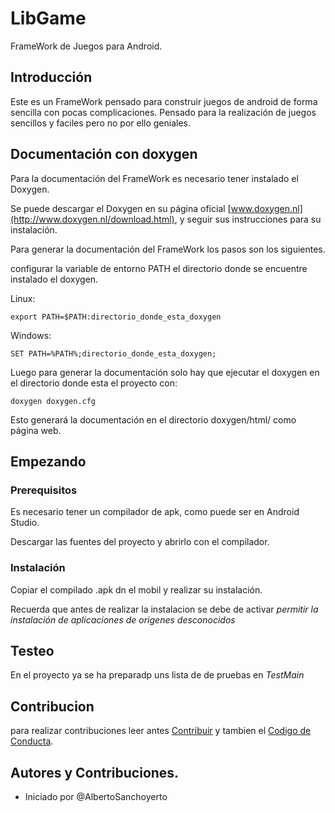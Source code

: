 # LibGame

FrameWork de Juegos para Android.

## Introducción

Este es un FrameWork pensado para construir juegos de android de forma sencilla con pocas complicaciones. Pensado para la realización de juegos sencillos y faciles pero no por ello geniales.

## Documentación con doxygen

Para la documentación del FrameWork es necesario tener instalado el Doxygen.

Se puede descargar el Doxygen en su página oficial [www.doxygen.nl](http://www.doxygen.nl/download.html), y seguir sus instrucciones para su instalación.

Para generar la documentación del FrameWork los pasos son los siguientes.

configurar la variable de entorno PATH el directorio donde se encuentre instalado el doxygen.

Linux:

`export PATH=$PATH:directorio_donde_esta_doxygen`

Windows:

`SET PATH=%PATH%;directorio_donde_esta_doxygen;`

Luego para generar la documentación solo hay que ejecutar el doxygen en el directorio donde esta el proyecto con:

`doxygen doxygen.cfg`

Esto generará la documentación en el directorio doxygen/html/ como página web.

## Empezando

### Prerequisitos

Es necesario tener un compilador de apk, como puede ser en Android Studio.

Descargar las fuentes del proyecto y abrirlo con el compilador.

### Instalación

Copiar el compilado .apk dn el mobil y realizar su instalación.

Recuerda que antes de realizar la instalacion se debe de activar *permitir la instalación de aplicaciones de origenes desconocidos*

## Testeo

En el proyecto ya se ha preparadp uns lista de de pruebas en *TestMain*

## Contribucion

para realizar contribuciones leer antes [Contribuir](./CONTRIBUTING.md) y tambien el [Codigo de Conducta](./CODE-OF-CONDUCT.md).

## Autores y Contribuciones.

- Iniciado por @AlbertoSanchoyerto
